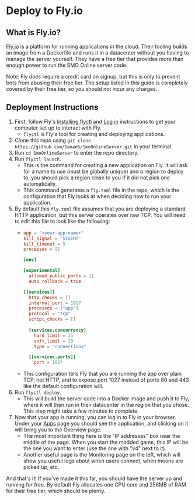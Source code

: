 # Deploy to Fly.io

## What is Fly.io?

[Fly.io](https://www.fly.io) is a platform for running applications in the cloud. Their tooling builds
an image from a Dockerfile and runs it in a datacenter without you having to manage the server yourself.
They have a free tier that provides more than enough power to run the SMO Online server code.

Note: Fly *does* require a credit card on signup, but this is only to prevent bots from abusing their free tier. The setup listed in this guide is completely covered by their free tier, so you should not incur any charges.

## Deployment Instructions

1. First, follow Fly's [Installing flyctl](https://fly.io/docs/getting-started/installing-flyctl/) and
[Log in](https://fly.io/docs/getting-started/log-in-to-fly/) instructions to get your computer set up
to interact with Fly.
    * `flyctl` is Fly's tool for creating and deploying applications.
2. Clone this repo using `git clone https://github.com/Sanae6/SmoOnlineServer.git` in your terminal.
3. Run `cd SmoOnlineServer` to enter the repo directory.
4. Run `flyctl launch`.
    * This is the command for creating a new application on Fly. It will ask for a name to use (must be globally unique) and a region
    to deploy to, you should pick a region close to you if it did not pick one automatically.
    * This command generates a `fly.toml` file in the repo, which is the configuration that Fly looks at when
    deciding how to run your application.
5. By default this `fly.toml` file assumes that you are deploying a standard HTTP application, but this server operates over raw TCP. You will need to edit this file to look like the following:
    *   ```toml
        app = "<your-app-name>"
        kill_signal = "SIGINT"
        kill_timeout = 5
        processes = []

        [env]

        [experimental]
          allowed_public_ports = []
          auto_rollback = true

        [[services]]
          http_checks = []
          internal_port = 1027
          processes = ["app"]
          protocol = "tcp"
          script_checks = []
  
          [services.concurrency]
            hard_limit = 25
            soft_limit = 20
            type = "connections"

          [[services.ports]]
            port = 1027
        ```
    * This configuration tells Fly that you are running the app over plain TCP, not HTTP, and to expose
    port 1027 instead of ports 80 and 443 like the default configuration will.
6. Run `flyctl deploy`.
    * This will build the server code into a Docker image and push it to Fly, where it will then run in
    their datacenter in the region that you chose. This step might take a few minutes to complete.
7. Now that your app is running, you can log in to Fly in your browser. Under your [Apps](https://fly.io/dashboard/personal)
page you should see the application, and clicking on it will bring you to the Overview page.
    * The most important thing here is the "IP addresses" box near the middle of the page. When you start the
    modded game, this IP will be the one you want to enter (use the one with "v4" next to it).
    * Another useful page is the Monitoring page on the left, which will show you useful logs about when users
    connect, when moons are picked up, etc.

And that's it! If you've made it this far, you should have the server up and running for free. By default Fly allocates
one CPU core and 256MB of RAM for their free tier, which should be plenty.